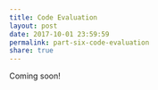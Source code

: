 ```yaml
---
title: Code Evaluation
layout: post
date: 2017-10-01 23:59:59
permalink: part-six-code-evaluation
share: true
---
```


Coming soon!
